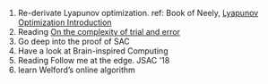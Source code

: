 1. Re-derivate Lyapunov optimization. ref: Book of Neely, [Lyapunov Optimization Introduction](http://hliangzhao.me/math/Lyapunov_optimization.pdf)
2. Reading [On the complexity of trial and error](https://www.researchgate.net/publication/224907207_On_the_Complexity_of_Trial_and_Error)
3. Go deep into the proof of SAC
4. Have a look at Brain-inspired Computing
5. Reading Follow me at the edge. JSAC '18
6. learn Welford’s online algorithm
